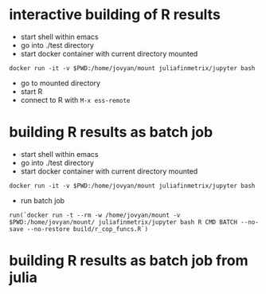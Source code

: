 # interactive building of R results


- start shell within emacs
- go into ./test directory
- start docker container with current directory mounted

````
docker run -it -v $PWD:/home/jovyan/mount juliafinmetrix/jupyter bash
````
- go to mounted directory
- start R
- connect to R with `M-x ess-remote`

# building R results as batch job

- start shell within emacs
- go into ./test directory
- start docker container with current directory mounted
````
docker run -it -v $PWD:/home/jovyan/mount juliafinmetrix/jupyter bash
````
- run batch job
````
run(`docker run -t --rm -w /home/jovyan/mount -v $PWD:/home/jovyan/mount/ juliafinmetrix/jupyter bash R CMD BATCH --no-save --no-restore build/r_cop_funcs.R`)
````

# building R results as batch job from julia
